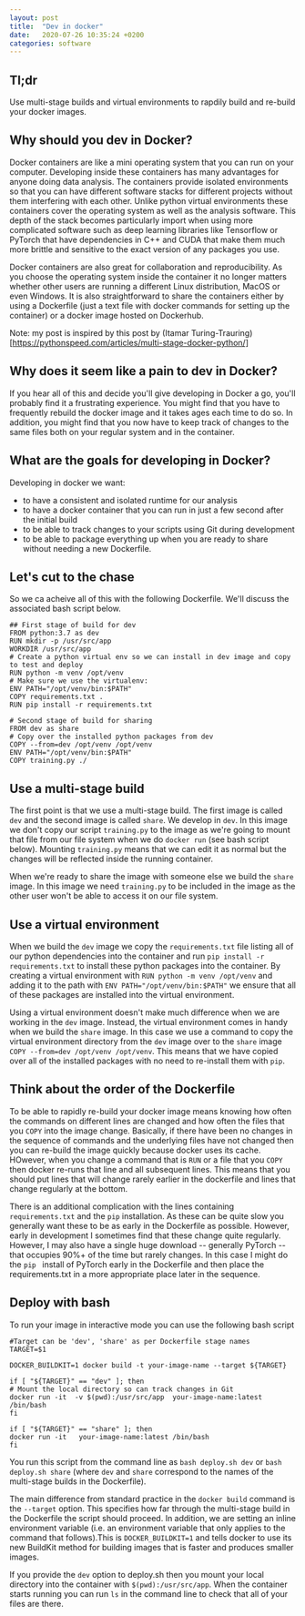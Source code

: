 ```yaml
---
layout: post
title:  "Dev in docker"
date:   2020-07-26 10:35:24 +0200
categories: software
---
```


## Tl;dr
Use multi-stage builds and virtual environments to rapdily build and re-build your docker images.

## Why should you dev in Docker?

Docker containers are like a mini operating system that you can run on your computer. Developing inside these containers has many advantages for anyone doing data analysis. The containers provide isolated environments so that you can have different software stacks for different projects without them interfering with each other. Unlike python virtual environments these containers cover the operating system as well as the analysis software. This depth of the stack becomes particularly import when using more complicated software such as deep learning libraries like Tensorflow or PyTorch that have dependencies in C++ and CUDA that make them much more brittle and sensitive to the exact version of any packages you use. 

Docker containers are also great for collaboration and reproducibility. As you choose the operating system inside the container it no longer matters whether other users are running a different Linux distribution, MacOS or even Windows. It is also straightforward to share the containers either by using a Dockerfile (just a text file with docker commands for setting up the container) or a docker image hosted on Dockerhub.  

Note: my post is inspired by this post by (Itamar Turing-Trauring)[https://pythonspeed.com/articles/multi-stage-docker-python/]

## Why does it seem like a pain to dev in Docker?

If you hear all of this and decide you'll give developing in Docker a go, you'll probably find it a frustrating experience. You might find that you have to frequently rebuild the docker image and it takes ages each time to do so. In addition, you might find that you now have to keep track of changes to the same files both on your regular system and in the container.

## What are the goals for developing in Docker?

Developing in docker we want:
- to have a consistent and isolated runtime for our analysis
- to have a docker container that you can run in just a few second after the initial build
- to be able to track changes to your scripts using Git during development
- to be able to package everything up when you are ready to share without needing a new Dockerfile.

## Let's cut to the chase
So we ca acheive all of this with the following Dockerfile. We'll discuss the associated bash script below.
```
## First stage of build for dev
FROM python:3.7 as dev
RUN mkdir -p /usr/src/app
WORKDIR /usr/src/app
# Create a python virtual env so we can install in dev image and copy to test and deploy
RUN python -m venv /opt/venv
# Make sure we use the virtualenv:
ENV PATH="/opt/venv/bin:$PATH"
COPY requirements.txt .
RUN pip install -r requirements.txt

# Second stage of build for sharing
FROM dev as share
# Copy over the installed python packages from dev
COPY --from=dev /opt/venv /opt/venv
ENV PATH="/opt/venv/bin:$PATH"
COPY training.py ./
```

## Use a multi-stage build
The first point is that we use a multi-stage build. The first image is called ```dev``` and the second image is called ```share```. We develop in ```dev```. In this image we don't copy our script ```training.py``` to the image as we're going to mount that file from our file system when we do ```docker run``` (see bash script below). Mounting ```training.py``` means that we can edit it as normal but the changes will be reflected inside the running container.

When we're ready to share the image with someone else we build the ```share``` image. In this image we need ```training.py``` to be included in the image as the other user won't be able to access it on our file system.

## Use a virtual environment
When we build the ```dev``` image we copy the ```requirements.txt``` file listing all of our python dependencies into the container and run ```pip install -r requirements.txt``` to install these python packages into the container. By creating a virtual environment with ```RUN python -m venv /opt/venv``` and adding it to the path with ```ENV PATH="/opt/venv/bin:$PATH"``` we ensure that all of these packages are installed into the virtual environment.  

Using a virtual environment doesn't make much difference when we are working in the ```dev``` image. Instead, the virtual environment comes in handy when we build the ```share``` image. In this case we use a command to copy the virtual environment directory from the ```dev``` image over to the ```share``` image ```COPY --from=dev /opt/venv /opt/venv```.
This means that we have copied over all of the installed packages with no need to re-install them with ```pip```.

## Think about the order of the Dockerfile
To be able to rapidly re-build your docker image means knowing how often the commands on different lines are changed and how often the files that you ```COPY``` into the image change.  Basically, if there have been no changes in the sequence of commands and the underlying files have not changed then you can re-build the image quickly because docker uses its cache. HOwever, when you change a command that is ```RUN``` or a file that you ```COPY``` then docker re-runs that line and all subsequent lines. This means that you should put lines that will change rarely earlier in the dockerfile and lines that change regularly at the bottom.

There is an additional complication with the lines containing ```requirements.txt``` and the ```pip``` installation. As these can be quite slow you generally want these to be as early in the Dockerfile as possible. However, early in development I sometimes find that these change quite regularly. However, I may also have a single huge download -- generally PyTorch -- that occupies 90%+ of the time but rarely changes. In this case I might do the ```pip ``` install of PyTorch early in the Dockerfile and then place the requirements.txt in a more appropriate place later in the sequence.

## Deploy with bash
To run your image in interactive mode you can use the following bash script
```
#Target can be 'dev', 'share' as per Dockerfile stage names
TARGET=$1

DOCKER_BUILDKIT=1 docker build -t your-image-name --target ${TARGET}

if [ "${TARGET}" == "dev" ]; then
# Mount the local directory so can track changes in Git
docker run -it  -v $(pwd):/usr/src/app  your-image-name:latest /bin/bash
fi

if [ "${TARGET}" == "share" ]; then
docker run -it   your-image-name:latest /bin/bash
fi
```
You run this script from the command line as ```bash deploy.sh dev``` or ```bash deploy.sh share``` (where ```dev``` and ```share``` correspond to the names of the multi-stage builds in the Dockerfile).

The main difference from standard practice in the ```docker build``` command is the ```--target``` option. This specifies how far through the multi-stage build in the Dockerfile the script should proceed. In addition, we are setting an inline environment variable (i.e. an environment variable that only applies to the command that follows).This is ```DOCKER_BUILDKIT=1``` and tells docker to use its new BuildKit method for building images that is faster and produces smaller images.

If you provide the ```dev``` option to deploy.sh then you mount your local directory into the container with ```$(pwd):/usr/src/app```. When the container starts running you can run ```ls``` in the command line to check that all of your files are there.

